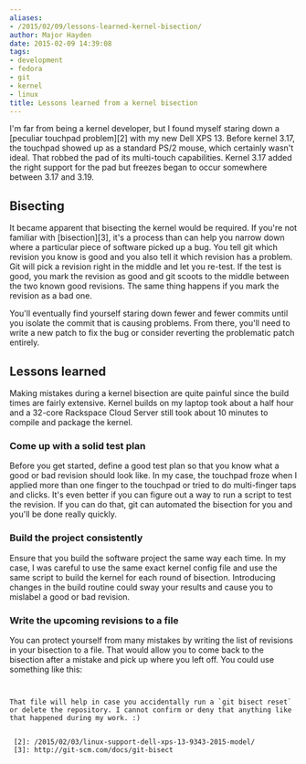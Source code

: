 ```yaml
---
aliases:
- /2015/02/09/lessons-learned-kernel-bisection/
author: Major Hayden
date: 2015-02-09 14:39:08
tags:
- development
- fedora
- git
- kernel
- linux
title: Lessons learned from a kernel bisection
---
```


I'm far from being a kernel developer, but I found myself staring down a [peculiar touchpad problem][2] with my new Dell XPS 13. Before kernel 3.17, the touchpad showed up as a standard PS/2 mouse, which certainly wasn't ideal. That robbed the pad of its multi-touch capabilities. Kernel 3.17 added the right support for the pad but freezes began to occur somewhere between 3.17 and 3.19.

## Bisecting

It became apparent that bisecting the kernel would be required. If you're not familiar with [bisection][3], it's a process than can help you narrow down where a particular piece of software picked up a bug. You tell git which revision you know is good and you also tell it which revision has a problem. Git will pick a revision right in the middle and let you re-test. If the test is good, you mark the revision as good and git scoots to the middle between the two known good revisions. The same thing happens if you mark the revision as a bad one.

You'll eventually find yourself staring down fewer and fewer commits until you isolate the commit that is causing problems. From there, you'll need to write a new patch to fix the bug or consider reverting the problematic patch entirely.

## Lessons learned

Making mistakes during a kernel bisection are quite painful since the build times are fairly extensive. Kernel builds on my laptop took about a half hour and a 32-core Rackspace Cloud Server still took about 10 minutes to compile and package the kernel.

### Come up with a solid test plan

Before you get started, define a good test plan so that you know what a good or bad revision should look like. In my case, the touchpad froze when I applied more than one finger to the touchpad or tried to do multi-finger taps and clicks. It's even better if you can figure out a way to run a script to test the revision. If you can do that, git can automated the bisection for you and you'll be done really quickly.

### Build the project consistently

Ensure that you build the software project the same way each time. In my case, I was careful to use the same exact kernel config file and use the same script to build the kernel for each round of bisection. Introducing changes in the build routine could sway your results and cause you to mislabel a good or bad revision.

### Write the upcoming revisions to a file

You can protect yourself from many mistakes by writing the list of revisions in your bisection to a file. That would allow you to come back to the bisection after a mistake and pick up where you left off. You could use something like this:

```


That file will help in case you accidentally run a `git bisect reset` or delete the repository. I cannot confirm or deny that anything like that happened during my work. :)


 [2]: /2015/02/03/linux-support-dell-xps-13-9343-2015-model/
 [3]: http://git-scm.com/docs/git-bisect